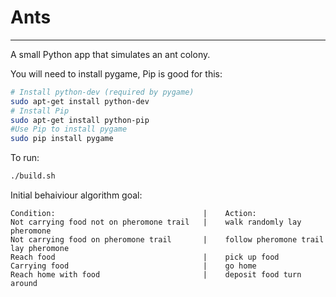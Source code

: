 # Ants
---
A small Python app that simulates an ant colony.

You will need to install pygame, Pip is good for this:
```bash
# Install python-dev (required by pygame)
sudo apt-get install python-dev
# Install Pip
sudo apt-get install python-pip
#Use Pip to install pygame
sudo pip install pygame
```

To run:
```bash
./build.sh
```

Initial behaiviour algorithm goal:
```
Condition:                                 |    Action:
Not carrying food not on pheromone trail   |    walk randomly lay pheromone
Not carrying food on pheromone trail       |    follow pheromone trail lay pheromone
Reach food                                 |    pick up food
Carrying food                              |    go home
Reach home with food                       |    deposit food turn around
```